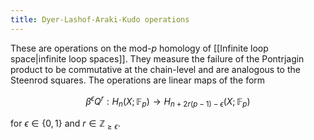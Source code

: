 ```yaml
---
title: Dyer-Lashof-Araki-Kudo operations
---
```


These are operations on the mod-$p$ homology of [[Infinite loop space|infinite loop spaces]]. They measure the failure of the Pontrjagin product to be commutative at the chain-level and are analogous to the Steenrod squares. The operations are linear maps of the form

$$
\displaystyle \beta^\epsilon Q^r: H_n(X;\mathbb{F}_p) \to H_{n + 2r(p-1)
-\epsilon}(X;\mathbb{F}_p)
$$

for $\epsilon \in \{0,1\}$ and $r \in \mathbb{Z}_{\geq \epsilon}$.